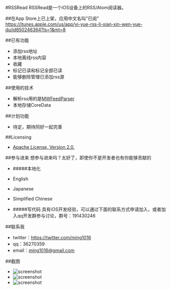 #RSSRead
RSSRead是一个iOS设备上的RSS/Atom阅读器。

##在App Store上已上架，应用中文名叫“已阅”  
<https://itunes.apple.com/us/app/yi-yue-rss-li-xian-xin-wen-yue-du/id850246364?ls=1&mt=8>  

##已有功能  
* 添加rss地址  
* 本地离线rss内容  
* 收藏  
* 标记已读和标记全部已读  
* 能够删除管理已添加rss源  

##使用的技术   
* 解析rss用的是[MWFeedParser](https://github.com/mwaterfall/MWFeedParser)  
* 本地存储CoreData  

##计划功能  
* 待定，期待同好一起完善  

##Licensing
* [Apache License, Version 2.0.](http://www.apache.org/licenses/LICENSE-2.0.html)

##参与进来
想参与进来吗？太好了，即使你不是开发者也有你能够贡献的

* #####本地化
* English
* Japanese
* Simplified Chinese

* #####写代码
具有iOS开发经验，可以通过下面的联系方式申请加入，或者加入qq开发群参与讨论，群号：191430246

##联系我
* twitter：<https://twitter.com/ming1016>  
* qq：36270359  
* email：ming1016@gmail.com  

##截图
* ![screenshot](https://s4.mzstatic.com/us/r30/Purple4/v4/17/69/a4/1769a442-0005-946e-ddfd-5f7006d37bb7/mzl.pxcwpgaz.png?downloadKey=1400654965_75c77474b828c55b1ca9a47e109d5af7)
* ![screenshot](https://s3.mzstatic.com/us/r30/Purple/v4/70/d5/b5/70d5b516-df45-d129-1800-4cb874eb2a2a/mzl.iyqvfpcj.png?downloadKey=1400654965_faa1c06695b3cf8bd4cefadd90a03406)
* ![screenshot](https://s1.mzstatic.com/us/r30/Purple/v4/dc/87/6d/dc876d97-c32e-7ece-c9cc-e614c8b2af94/mzl.ivsxizml.png?downloadKey=1400654965_53782328db2201b7519fff3f201a0428)
